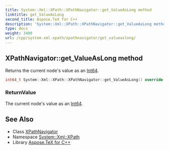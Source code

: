 ```yaml
---
title: System::Xml::XPath::XPathNavigator::get_ValueAsLong method
linktitle: get_ValueAsLong
second_title: Aspose.TeX for C++
description: 'System::Xml::XPath::XPathNavigator::get_ValueAsLong method. Returns the current node''s value as an Int64 in C++.'
type: docs
weight: 3400
url: /cpp/system.xml.xpath/xpathnavigator/get_valueaslong/
---
```

## XPathNavigator::get_ValueAsLong method


Returns the current node's value as an [Int64](../../../system/int64/).

```cpp
int64_t System::Xml::XPath::XPathNavigator::get_ValueAsLong() override
```


### ReturnValue

The current node's value as an [Int64](../../../system/int64/).

## See Also

* Class [XPathNavigator](../)
* Namespace [System::Xml::XPath](../../)
* Library [Aspose.TeX for C++](../../../)
